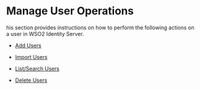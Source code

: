 # Manage User Operations

his section provides instructions on how to perform the following actions on a user in WSO2 Identity Server. 

- [Add Users](../../user-mgt/add-users-overview)

- [Import Users](../../user-mgt/import-users)

- [List/Search Users](../../user-mgt/search-user)

- [Delete Users](../../user-mgt/delete-users)